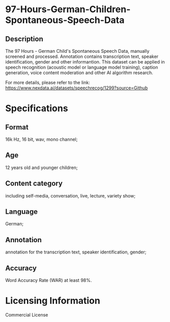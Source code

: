 # 97-Hours-German-Children-Spontaneous-Speech-Data

## Description
The 97 Hours - German Child's Spontaneous Speech Data, manually screened and processed. Annotation contains transcription text, speaker identification, gender and other informantion. This dataset can be applied in speech recognition (acoustic model or language model training), caption generation, voice content moderation and other AI algorithm research.

For more details, please refer to the link: https://www.nexdata.ai/datasets/speechrecog/1299?source=Github


# Specifications
## Format
16k Hz, 16 bit, wav, mono channel;
## Age
12 years old and younger children;
## Content category
including self-media, conversation, live, lecture, variety show;
## Language
German;
## Annotation
annotation for the transcription text, speaker identification, gender;
## Accuracy
Word Accuracy Rate (WAR) at least 98%.

# Licensing Information
Commercial License
